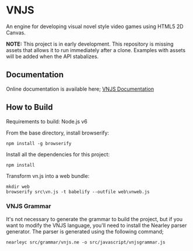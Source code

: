 # VNJS
An engine for developing visual novel style video games using HTML5 2D Canvas.

**NOTE:** This project is in early development. This repository is missing assets
that allows it to run immediately after a clone. Examples with assets will be added
when the API stabalizes.

## Documentation

Online documentation is available here; [VNJS Documentation](https://vnjs.github.io/docs/html/index.html)

## How to Build
Requirements to build: Node.js v6

From the base directory, install browserify:
```console
npm install -g browserify
```
Install all the dependencies for this project:
```console
npm install
```
Transform vn.js into a web bundle:
```console
mkdir web
browserify src\vn.js -t babelify --outfile web\vnweb.js
```

### VNJS Grammar
It's not necessary to generate the grammar to build the project, but if you want
to modify the VNJS language, you'll need to install the Nearley parser generator.
The parser is generated using the following command;
```console
nearleyc src/grammar/vnjs.ne -o src/javascript/vnjsgrammar.js
```

